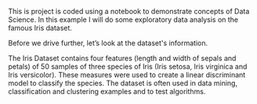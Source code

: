 This is project is coded using a notebook to demonstrate concepts of Data Science. In this example I will do some exploratory data analysis on the famous Iris dataset. 

Before we drive further, let’s look at the dataset's information. 

The Iris Dataset contains four features (length and width of sepals and petals) of 50 samples of three species of Iris (Iris setosa, Iris virginica and Iris versicolor). These measures were used to create a linear discriminant model to classify the species. The dataset is often used in data mining, classification and clustering examples and to test algorithms.
